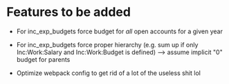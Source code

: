 # Features to be added

* For inc_exp_budgets force budget for *all* open accounts for a given year
* For inc_exp_budgets force proper hierarchy (e.g. sum up if only Inc:Work:Salary and Inc:Work:Budget is defined) --> assume implicit "0" budget for parents


* Optimize webpack config to get rid of a lot of the useless shit lol

